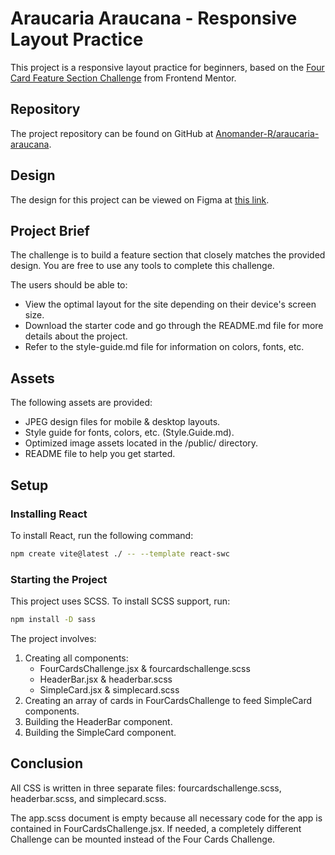 # Araucaria Araucana - Responsive Layout Practice

This project is a responsive layout practice for beginners, based on the [Four Card Feature Section Challenge](https://www.frontendmentor.io/challenges/four-card-feature-section-weK1eFYK) from Frontend Mentor.

## Repository

The project repository can be found on GitHub at [Anomander-R/araucaria-araucana](https://github.com/Anomander-R/araucaria-araucana.git).

## Design

The design for this project can be viewed on Figma at [this link](https://www.figma.com/file/nO7y7XEQK9CMZr37KpdBbX/araucaria-araucana-responsive-layout-practice?type=design&node-id=0-1&mode=design&t=wczTJvb7AIgtoQHK-0).

## Project Brief

The challenge is to build a feature section that closely matches the provided design. You are free to use any tools to complete this challenge.

The users should be able to:

- View the optimal layout for the site depending on their device's screen size.
- Download the starter code and go through the README.md file for more details about the project.
- Refer to the style-guide.md file for information on colors, fonts, etc.

## Assets

The following assets are provided:

- JPEG design files for mobile & desktop layouts.
- Style guide for fonts, colors, etc. (Style.Guide.md).
- Optimized image assets located in the /public/ directory.
- README file to help you get started.

## Setup

### Installing React

To install React, run the following command:

```sh
npm create vite@latest ./ -- --template react-swc
```

### Starting the Project

This project uses SCSS. To install SCSS support, run:

```sh
npm install -D sass
```

The project involves:

1. Creating all components:
   - FourCardsChallenge.jsx & fourcardschallenge.scss
   - HeaderBar.jsx & headerbar.scss
   - SimpleCard.jsx & simplecard.scss
2. Creating an array of cards in FourCardsChallenge to feed SimpleCard components.
3. Building the HeaderBar component.
4. Building the SimpleCard component.

## Conclusion

All CSS is written in three separate files: fourcardschallenge.scss, headerbar.scss, and simplecard.scss. 

The app.scss document is empty because all necessary code for the app is contained in FourCardsChallenge.jsx. If needed, a completely different Challenge can be mounted instead of the Four Cards Challenge.